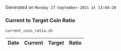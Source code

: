 Generated on `Monday 27-September-2021 at 13:04:20`

### Current to Target Coin Ratio
`current_coin_ratio.sh`

Date|Current|Target|Ratio
---|---|---|---
